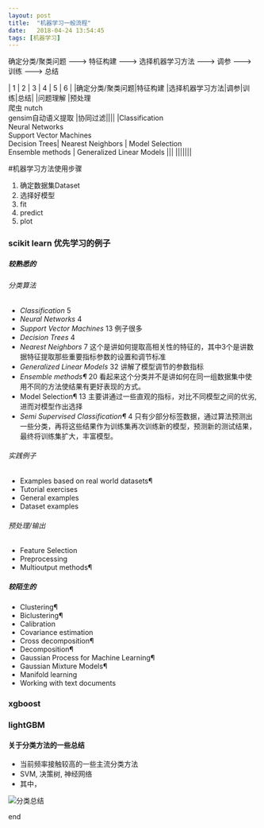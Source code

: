 ```yaml
---
layout: post
title:  "机器学习一般流程"
date:   2018-04-24 13:54:45
tags: [机器学习]
---
```


确定分类/聚类问题 ---> 特征构建 ---> 选择机器学习方法 ---> 调参 ---> 训练 ---> 总结

| 1            | 2                                 | 3           |  4 |  5 |  6 |
|确定分类/聚类问题|特征构建                            |选择机器学习方法|调参|训练|总结|
|问题理解        |预处理<br>爬虫 nutch<br>gensim自动语义提取  |协同过滤||||
|Classification<br>Neural Networks<br>Support Vector Machines<br>Decision Trees| Nearest Neighbors | Model Selection<br> Ensemble methods | Generalized Linear Models |||
|||||||


#机器学习方法使用步骤
1. 确定数据集Dataset
2. 选择好模型
3. fit
4. predict
5. plot

### scikit learn 优先学习的例子
##### 较熟悉的
###### 分类算法
+ _Classification_  5
+ _Neural Networks_ 4
+ _Support Vector Machines_  13 例子很多
+ _Decision Trees_ 4
+ _Nearest Neighbors_ 7 这个是讲如何提取高相关性的特征的，其中3个是讲数据特征提取那些重要指标参数的设置和调节标准
+ _Generalized Linear Models_ 32 讲解了模型调节的参数指标
+ _Ensemble methods¶_ 20 看起来这个分类并不是讲如何在同一组数据集中使用不同的方法使结果有更好表现的方式。
+ Model Selection¶  13 主要讲通过一些直观的指标，对比不同模型之间的优劣,进而对模型作出选择
+ _Semi Supervised Classification¶_ 4 只有少部分标签数据，通过算法预测出一些分类，再将这些结果作为训练集再次训练新的模型，预测新的测试结果，最终将训练集扩大，丰富模型。
###### 实践例子
+ Examples based on real world datasets¶
+ Tutorial exercises
+ General examples
+ Dataset examples
###### 预处理/输出
+ Feature Selection
+ Preprocessing
+ Multioutput methods¶

##### 较陌生的
+ Clustering¶
+ Biclustering¶
+ Calibration
+ Covariance estimation
+ Cross decomposition¶
+ Decomposition¶
+ Gaussian Process for Machine Learning¶
+ Gaussian Mixture Models¶
+ Manifold learning
+ Working with text documents

### xgboost
### lightGBM


#### 关于分类方法的一些总结
+ 当前频率接触较高的一些主流分类方法
+ SVM, 决策树, 神经网络
+ 其中，

![分类总结](http://pcr54drkl.bkt.clouddn.com/%E6%9C%BA%E5%99%A8%E5%AD%A6%E4%B9%A0_%E5%AD%A6%E4%B9%A0%E6%A0%91.png)

end
